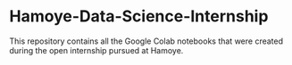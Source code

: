 # Hamoye-Data-Science-Internship
This repository contains all the Google Colab notebooks that were created during the open internship pursued at Hamoye.
